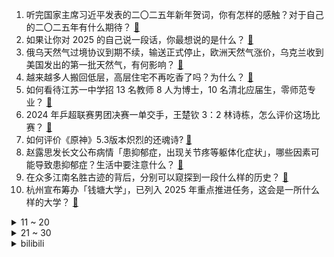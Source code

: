 1. 听完国家主席习近平发表的二〇二五年新年贺词，你有怎样的感触？对于自己的二〇二五年有什么期待？ [:link:](https://www.zhihu.com/question/8372968343)
2. 如果让你对 2025 的自己说一段话，你最想说的是什么？ [:link:](https://www.zhihu.com/question/7118888279)
3. 俄乌天然气过境协议到期不续，输送正式停止，欧洲天然气涨价，乌克兰收到美国发出的第一批天然气，有何影响？ [:link:](https://www.zhihu.com/question/8426728926)
4. 越来越多人搬回低层，高层住宅不再吃香了吗？为什么？ [:link:](https://www.zhihu.com/question/596217403)
5. 如何看待江苏一中学招 13 名教师 8 人为博士，10 名清北应届生，零师范专业？ [:link:](https://www.zhihu.com/question/8424658118)
6. 2024 年乒超联赛男团决赛一单交手，王楚钦 3：2 林诗栋，怎么评价这场比赛？ [:link:](https://www.zhihu.com/question/8452733074)
7. 如何评价《原神》5.3版本炽烈的还魂诗? [:link:](https://www.zhihu.com/question/8424732537)
8. 赵露思发长文公布病情「患抑郁症，出现关节疼等躯体化症状」，哪些因素可能导致患抑郁症？生活中要注意什么？ [:link:](https://www.zhihu.com/question/8443772978)
9. 在众多江南名胜古迹的背后，分别可以窥探到一段什么样的历史？ [:link:](https://www.zhihu.com/question/7291631025)
10. 杭州宣布筹办「钱塘大学」，已列入 2025 年重点推进任务，这会是一所什么样的大学？ [:link:](https://www.zhihu.com/question/8277796965)
<details>
<summary>11 ~ 20</summary>

11. 乒超女团总决赛擦边球争议「孙颖莎示意擦边，裁判认为出界且未看回放」，到底出界没？什么情况下可以看回放？ [:link:](https://www.zhihu.com/question/8438252530)
12. 硬盘供电为什么2pin不行要搞15pin？ [:link:](https://www.zhihu.com/question/561362436)
13. 夏东海到底是不是真的喜欢刘星？或者说真的把刘星当儿子？ [:link:](https://www.zhihu.com/question/306089407)
14. 美股 2024 收官，纳指年内涨超 28%，英伟达年内涨超 171%，2025 年美股市场走向会如何？ [:link:](https://www.zhihu.com/question/8416995106)
15. 《燕云十六声》已开启公测，如何评价这款游戏？它到底好不好玩？ [:link:](https://www.zhihu.com/question/8262218482)
16. 如何找到「尊重他人命运」与「见义勇为」的之间的差异与关联？ [:link:](https://www.zhihu.com/question/6787495377)
17. 如何评价《黑神话：悟空》获得2024年Steam大奖年度最佳游戏等三项奖项? [:link:](https://www.zhihu.com/question/8415042525)
18. 看完电影《误杀 3》你感受如何？这个电影表达了什么主题？ [:link:](https://www.zhihu.com/question/8425496262)
19. 如何评价战锤40k钛帝国? [:link:](https://www.zhihu.com/question/529813845)
20. 如何评价刘循子墨导演，邓超、邓家佳、郑云龙主演的电影《胜券在握》? [:link:](https://www.zhihu.com/question/3479999978)
</details>
<details>
<summary>21 ~ 30</summary>

21. 为什么机械行业不喜欢用扭力扳手? [:link:](https://www.zhihu.com/question/332673056)
22. 雷军跨年直播称 2025 年要交付 30 万辆车，造车支出约300亿，公司应多留点钱给员工，如何解读？ [:link:](https://www.zhihu.com/question/8416982206)
23. 中国狸花猫有什么优缺点呢？ [:link:](https://www.zhihu.com/question/49379992)
24. 内存划分为什么要分为堆和栈，当初设计这两个的时候分别是要解决什么问题？ [:link:](https://www.zhihu.com/question/447017261)
25. 为什么现在很多年轻人不愿意听过来人的建议？ [:link:](https://www.zhihu.com/question/531866239)
26. 如何评价2025年1月米哈游《崩坏星穹铁道》3.0前瞻直播《再创世的凯歌》？ [:link:](https://www.zhihu.com/question/8279257854)
27. REDMI 红米 Turbo 4 官宣定档 1 月 2 日发布， 有哪些信息值得关注？ [:link:](https://www.zhihu.com/question/8251949863)
28. 笔记本普及 OLED 屏是否会成为 2025 年的趋势？相比于 LCD 有哪些区别？ [:link:](https://www.zhihu.com/question/6777441407)
29. 有哪些与《山海经》内容相符合的考古发现?我们如何打开这本奇书？ [:link:](https://www.zhihu.com/question/7749320044)
30. 为什么罗马是东西分治而没有南北分治？ [:link:](https://www.zhihu.com/question/541912639)
</details><details>
<summary>bilibili</summary>

</details>